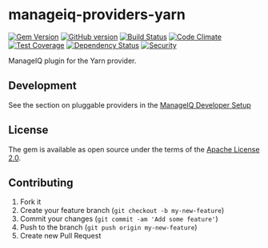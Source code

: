 # manageiq-providers-yarn

[![Gem Version](https://badge.fury.io/rb/aljesusg%2Fmanageiq-providers-yarn.svg)](http://badge.fury.io/rb/aljesusg%2Fmanageiq-providers-yarn) [![GitHub version](https://badge.fury.io/gh/aljesusg%2Fmanageiq-providers-yarn.svg)](https://badge.fury.io/gh/aljesusg%2Fmanageiq-providers-yarn) [![Build Status](https://travis-ci.org/aljesusg/manageiq-providers-yarn.svg)](https://travis-ci.org/aljesusg/manageiq-providers-yarn) [![Code Climate](https://codeclimate.com/github/aljesusg/manageiq-providers-yarn/badges/gpa.svg)](https://codeclimate.com/github/aljesusg/manageiq-providers-yarn) [![Test Coverage](https://codeclimate.com/github/aljesusg/manageiq-providers-yarn/badges/coverage.svg)](https://codeclimate.com/github/aljesusg/manageiq-providers-yarn/coverage) [![Dependency Status](https://gemnasium.com/aljesusg/manageiq-providers-yarn.svg)](https://gemnasium.com/aljesusg/manageiq-providers-yarn) [![Security](https://hakiri.io/github/aljesusg/manageiq-providers-yarn/master.svg)](https://hakiri.io/github/aljesusg/manageiq-providers-yarn/master)

ManageIQ plugin for the Yarn provider.

## Development

See the section on pluggable providers in the [ManageIQ Developer Setup](http://manageiq.org/docs/guides/developer_setup)

## License

The gem is available as open source under the terms of the [Apache License 2.0](http://www.apache.org/licenses/LICENSE-2.0).

## Contributing

1. Fork it
2. Create your feature branch (`git checkout -b my-new-feature`)
3. Commit your changes (`git commit -am 'Add some feature'`)
4. Push to the branch (`git push origin my-new-feature`)
5. Create new Pull Request
